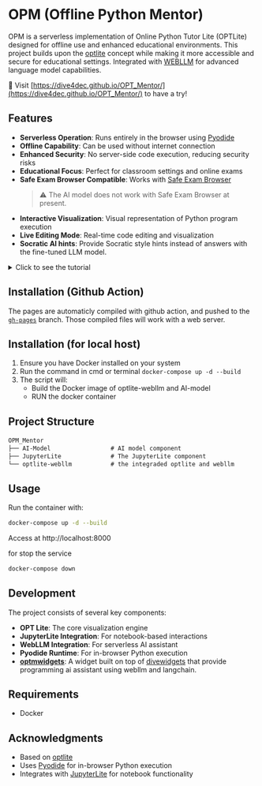 # OPM (Offline Python Mentor)

OPM is a serverless implementation of Online Python Tutor Lite (OPTLite) designed for offline use and enhanced educational environments. This project builds upon the [optlite](https://github.com/dive4dec/optlite) concept while making it more accessible and secure for educational settings. Integrated with [WEBLLM](https://github.com/mlc-ai/web-llm) for advanced language model capabilities.

📌 Visit [https://dive4dec.github.io/OPT_Mentor/](https://dive4dec.github.io/OPT_Mentor/) to have a try!


## Features

- **Serverless Operation**: Runs entirely in the browser using [Pyodide](https://pyodide.org)
- **Offline Capability**: Can be used without internet connection
- **Enhanced Security**: No server-side code execution, reducing security risks
- **Educational Focus**: Perfect for classroom settings and online exams
- **Safe Exam Browser Compatible**: Works with [Safe Exam Browser](https://safeexambrowser.org/) 
  > ⚠️ The AI model does not work with Safe Exam Browser at present.
- **Interactive Visualization**: Visual representation of Python program execution
- **Live Editing Mode**: Real-time code editing and visualization
- **Socratic AI hints**: Provide Socratic style hints instead of answers with the fine-tuned LLM model.


<details>
<summary open>Click to see the tutorial</summary>

Starting page:

![OPTMentor main page](./screenshots/OPTMentor_main_page.jpg)
Enter your code, 
- the `Visulize` button will navigate to the page for visulizing  the excution;
- the `Live Edit` button will navigate to the page with fine-tuned LLM mode that providing Socratic hints; and
- the "Permalink" button will generate the link for sharing.

Visulization mode:
![OPTMentor visualization of excution](./screenshots/OPTMentor_visualize_display.jpg)
Here you can
- see the visulization of the variables, etc., on the right-hand side area;
- check the excution step-by-step either by draging the progress bar or by clicking the `<< First`, `<Prev`, ... buttons.
- Click "Edit this code" will navigate you back to the page for code editing, where you can also choose to go to the live editing mode. 

Live editing mode with LLM integrated:
![OPTMentor live edit page 1](./screenshots/OPTMentor_live_edit_1.jpg)
For the first time you visit the live editing page:
- The LLM model will be downloaded and loaded automaticly, and the progress will also be shown. You can also click `Pull Model` button to retry when needed.
- The model downloaded will be cached in the browser. `Reset Local State` button allows you to clean the cache and refresh the page as if you visit this page for the first time. 

![OPTMentor live edit page 2](./screenshots/OPTMentor_live_edit_2.jpg)
- When you see the message like "Finish loading on WebGPU ...", it means the  LLM model has been loaded succesfully.
- When your code generates errors, the `Ask AI` button will show up, and clicking on it, you will get the socratic hints from the AI.
- You can go back to the page focusing on visulization of the excution with the `Visulize` below the code box.

</details>


## Installation (Github Action)
The pages are automaticly compiled with github action, and pushed to the [`gh-pages`](https://github.com/dive4dec/OPT_Mentor/tree/gh-pages) branch. Those compiled files will work with a web server.

## Installation (for local host)
1. Ensure you have Docker installed on your system
2. Run the command in cmd or terminal
   ```docker-compose up -d --build```
3. The script will:
   - Build the Docker image of optlite-webllm and AI-model
   - RUN the docker container

## Project Structure

```
OPM_Mentor
├── AI-Model                 # AI model component
├── JupyterLite              # The JupyterLite component
└── optlite-webllm           # the integraded optlite and webllm
```

## Usage
Run the container with:
```bash
docker-compose up -d --build
```

Access at http://localhost:8000

for stop the service
```bash
docker-compose down
```

## Development
The project consists of several key components:
- **OPT Lite**: The core visualization engine
- **JupyterLite Integration**: For notebook-based interactions
- **WebLLM Integration**: For serverless AI assistant
- **Pyodide Runtime**: For in-browser Python execution
- **[optmwidgets](https://github.com/chiwangso2/optmwidgets)**: A widget built on top of [divewidgets](https://github.com/dive4dec/divewidgets) that provide programming ai assistant using webllm and langchain.

## Requirements
- Docker

## Acknowledgments

- Based on [optlite](https://github.com/dive4dec/optlite)
- Uses [Pyodide](https://pyodide.org) for in-browser Python execution
- Integrates with [JupyterLite](https://jupyterlite.readthedocs.io/) for notebook functionality 
